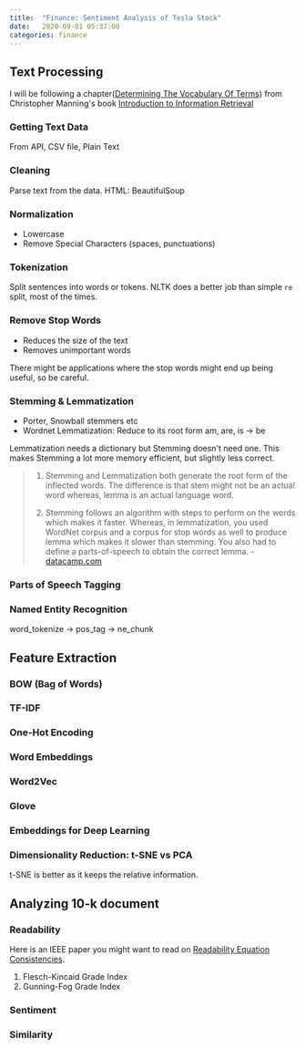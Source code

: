 ```yaml
---
title:  "Finance: Sentiment Analysis of Tesla Stock"
date:   2020-09-01 05:37:00
categories: finance
---
```



## Text Processing
I will be following a chapter([Determining The Vocabulary Of Terms](https://nlp.stanford.edu/IR-book/html/htmledition/determining-the-vocabulary-of-terms-1.html)) from Christopher Manning's book [Introduction to Information Retrieval](https://nlp.stanford.edu/IR-book/html/htmledition/irbook.html) 

### **Getting Text Data**
From API, CSV file, Plain Text

### **Cleaning**
Parse text from the data. HTML: BeautifulSoup

### **Normalization**
* Lowercase
* Remove Special Characters (spaces, punctuations)

### **Tokenization**
Split sentences into words or tokens.
NLTK does a better job than simple `re` split, most of the times.

### **Remove Stop Words**
* Reduces the size of the text
* Removes unimportant words

There might be applications where the stop words might end up being useful, so be careful.

### **Stemming & Lemmatization**
* Porter, Snowball stemmers etc
* Wordnet
    Lemmatization: Reduce to its root form am, are, is -> be
    
Lemmatization needs a dictionary but Stemming doesn't need one. This makes Stemming a lot more memory efficient, but slightly less correct.

> 1. Stemming and Lemmatization both generate the root form of the inflected words. The difference is that stem might not be an actual word
> whereas, lemma is an actual language word.
>
> 1. Stemming follows an algorithm with steps to perform on the words which makes it faster. Whereas, in lemmatization, you used WordNet
> corpus and a corpus for stop words as well to produce lemma which makes it slower than stemming. You also had to define a parts-of-speech to obtain the correct lemma.
> \- [datacamp.com](https://www.datacamp.com/community/tutorials/stemming-lemmatization-python)
 

### **Parts of Speech Tagging**

### **Named Entity Recognition**
word_tokenize -> pos_tag -> ne_chunk

## Feature Extraction


### BOW (Bag of Words)

### TF-IDF

### One-Hot Encoding

### Word Embeddings

### Word2Vec

### Glove

### Embeddings for Deep Learning

### Dimensionality Reduction: t-SNE vs PCA
t-SNE is better as it keeps the relative information.

## Analyzing 10-k document

### Readability
Here is an IEEE paper you might want to read on [Readability Equation Consistencies](http://umich.edu/~driving/publications/ZhouHeejinGreenHowConsistReadability.pdf). 

1. Flesch-Kincaid Grade Index
1. Gunning-Fog Grade Index

### Sentiment


### Similarity





